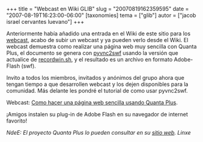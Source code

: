 +++
title = "Webcast en Wiki GLIB"
slug = "20070819162359595"
date = "2007-08-19T16:23:00-06:00"
[taxonomies]
tema = ["glib"]
autor = ["jacob israel cervantes luevano"]
+++

Anteriormente había añadido una entrada en el Wiki de este sitio para
los [webcast](http://wiki.glib.org.mx/index.php/WebCastsList), acabo de
subir un webcast y ya pueden verlo desde el Wiki. El webcast demuestra
como realizar una página web muy sencilla con Quanta Plus, el documento
se genera con [pyvnc2swf](http://www.unixuser.org/~euske/vnc2swf/)
usando la versión que actualice de
[recordwin.sh](http://ministeriosjm.com/area51/~jacob/scripts/pyvnc2swf/recordwin.sh),
y el resultado es un archivo en formato Adobe-Flash (swf).

Invito a todos los miembros, invitados y anónimos del grupo ahora que
tengan tiempo a que desarrollen webcast y los dejen disponibles para la
comunidad. Más delante les pondré el tutorial de como usar pyvnc2swf.

Webcast: [Como hacer una página web sencilla usando Quanta
Plus](http://www.ministeriosjm.com/area51/~jacob/projects/webcast/web/test.html).

¡Amigos instalen su plug-in de Adobe Flash en su navegador de internet
favorito!

*NdeE: El proyecto Quanta Plus lo pueden consultar en su [sitio
web](http://quanta.kdewebdev.org/).
Linxe*

